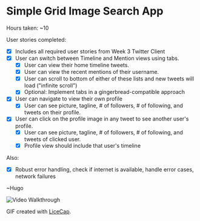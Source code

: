 # Simple Grid Image Search App

Hours taken: ~10

User stories completed:

* [x] Includes all required user stories from Week 3 Twitter Client
* [x] User can switch between Timeline and Mention views using tabs.
  * [x] User can view their home timeline tweets.
  * [x] User can view the recent mentions of their username.
  * [x] User can scroll to bottom of either of these lists and new tweets will load ("infinite scroll")
  * [x] Optional: Implement tabs in a gingerbread-compatible approach
* [x] User can navigate to view their own profile
  * [x] User can see picture, tagline, # of followers, # of following, and tweets on their profile.
* [x] User can click on the profile image in any tweet to see another user's profile.
  * [x] User can see picture, tagline, # of followers, # of following, and tweets of clicked user.
  * [x] Profile view should include that user's timeline

Also: 
* [x] Robust error handling, check if internet is available, handle error cases, network failures

~Hugo

![Video Walkthrough](simpletwitter.gif)

GIF created with [LiceCap](http://www.cockos.com/licecap/).
